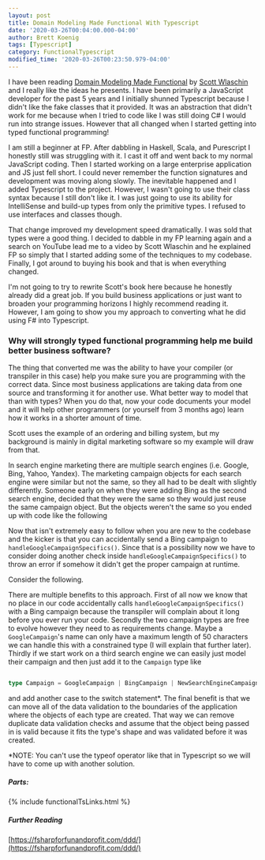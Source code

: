 ```yaml
---
layout: post
title: Domain Modeling Made Functional With Typescript
date: '2020-03-26T00:04:00.000-04:00'
author: Brett Koenig
tags: [Typescript]
category: FunctionalTypescript
modified_time: '2020-03-26T00:23:50.979-04:00'
---
```


I have been reading <a href="https://pragprog.com/book/swdddf/domain-modeling-made-functional" target="_blank">Domain Modeling Made Functional</a> by <a href="https://fsharpforfunandprofit.com/" target="_blank">Scott Wlaschin</a> and I really like the ideas he presents. I have been primarily a JavaScript developer for the past 5 years and I initially shunned Typescript because I didn't like the fake classes that it provided. It was an abstraction that didn't work for me because when I tried to code like I was still doing C# I would run into strange issues. However that all changed when I started getting into typed functional programming!

I am still a beginner at FP. After dabbling in Haskell, Scala, and Purescript I honestly still was struggling with it. I cast it off and went back to my normal JavaScript coding. Then I started working on a large enterprise application and JS just fell short. I could never remember the function signatures and development was moving along slowly. The inevitable happened and I added Typescript to the project. However, I wasn't going to use their class syntax because I still don't like it. I was just going to use its ability for IntelliSense and build-up types from only the primitive types. I refused to use interfaces and classes though.

That change improved my development speed dramatically. I was sold that types were a good thing. I decided to dabble in my FP learning again and a search on YouTube lead me to a video by Scott Wlaschin and he explained FP so simply that I started adding some of the techniques to my codebase. Finally, I got around to buying his book and that is when everything changed.

I'm not going to try to rewrite Scott's book here because he honestly already did a great job. If you build business applications or just want to broaden your programming horizons I highly recommend reading it. However, I am going to show you my approach to converting what he did using F# into Typescript.

### Why will strongly typed functional programming help me build better business software?

The thing that converted me was the ability to have your compiler (or transpiler in this case) help you make sure you are programming with the correct data. Since most business applications are taking data from one source and transforming it for another use. What better way to model that than with types? When you do that, now your code documents your model and it will help other programmers (or yourself from 3 months ago) learn how it works in a shorter amount of time.

Scott uses the example of an ordering and billing system, but my background is mainly in digital marketing software so my example will draw from that.

In search engine marketing there are multiple search engines (i.e. Google, Bing, Yahoo, Yandex). The marketing campaign objects for each search engine were similar but not the same, so they all had to be dealt with slightly differently. Someone early on when they were adding Bing as the second search engine, decided that they were the same so they would just reuse the same campaign object. But the objects weren't the same so you ended up with code like the following
<script src="https://gist.github.com/brett9897/88c0656a5de6514cc166ca04b375b9e1.js"></script>
Now that isn't extremely easy to follow when you are new to the codebase and the kicker is that you can accidentally send a Bing campaign to `handleGoogleCampaignSpecifics()`. Since that is a possibility now we have to consider doing another check inside `handleGoogleCampaignSpecifics()` to throw an error if somehow it didn't get the proper campaign at runtime.

Consider the following.
<script src="https://gist.github.com/brett9897/aa70c952e5723c94fc0f64da51655f05.js"></script>
There are multiple benefits to this approach. First of all now we know that no place in our code accidentally calls `handleGoogleCampaignSpecifics()` with a Bing campaign because the transpiler will complain about it long before you ever run your code. Secondly the two campaign types are free to evolve however they need to as requirements change. Maybe a `GoogleCampaign`'s name can only have a maximum length of 50 characters we can handle this with a constrained type (I will explain that further later). Thirdly if we start work on a third search engine we can easily just model their campaign and then just add it to the `Campaign` type like 
```typescript

type Campaign = GoogleCampaign | BingCampaign | NewSearchEngineCampaign
``` 
and add another case to the switch statement\*. The final benefit is that we can move all of the data validation to the boundaries of the application where the objects of each type are created. That way we can remove duplicate data validation checks and assume that the object being passed in is valid because it fits the type's shape and was validated before it was created.

\*NOTE: You can't use the typeof operator like that in Typescript so we will have to come up with another solution.

##### Parts:
{% include functionalTsLinks.html %}

##### Further Reading
[https://fsharpforfunandprofit.com/ddd/](https://fsharpforfunandprofit.com/ddd/)